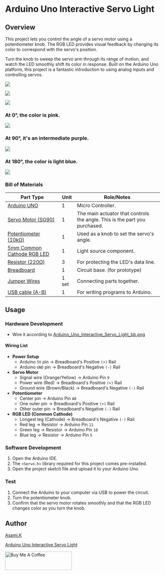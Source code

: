# Arduino Uno Interactive Servo Light

## Overview

This project lets you control the angle of a servo motor using a potentiometer knob. The RGB LED provides visual feedback by changing its color to correspond with the servo's position.

Turn the knob to sweep the servo arm through its range of motion, and watch the LED smoothly shift its color in response. Built on the Arduino Uno platform, this project is a fantastic introduction to using analog inputs and controlling servos. 


![](https://mir-s3-cdn-cf.behance.net/project_modules/max_1200/6f8129230140209.68712daf1acd3.jpg)

![](https://mir-s3-cdn-cf.behance.net/project_modules/max_1200/47518d230140209.68712daf1e3a0.jpg)

![](https://mir-s3-cdn-cf.behance.net/project_modules/max_1200/81a14e230140209.68712daf1c780.jpg)


### At 0°, the color is pink.

![](https://mir-s3-cdn-cf.behance.net/project_modules/max_1200/cbb114230140209.687134623844c.jpg)


### At 90°, it's an intermediate purple.

![](https://mir-s3-cdn-cf.behance.net/project_modules/max_1200/3c0d8e230140209.687134623897d.jpg)


### At 180°, the color is light blue.

![](https://mir-s3-cdn-cf.behance.net/project_modules/max_1200/14e02c230140209.6871346237c0b.jpg)


### Bill of Materials

| Part Type                                             | Unit  | Role/Notes                                                                 |
| ----------------------------------------------------- | ----- | -------------------------------------------------------------------------- |
| [Arduino UNO](https://amzn.to/44nRXEA)                | 1     | Micro Controller.                                                                  |
| [Servo Motor (SG90)](https://amzn.to/3TUevqn)         | 1     | The main actuator that controls the angle. This is the part you purchased. |
| [Potentiometer (10kΩ)](https://amzn.to/4eCRh1R)       | 1     | Used as a knob to set the servo's angle.                                   |
| [5mm Common Cathode RGB LED](https://amzn.to/4lmJuaE) | 1     | Light source component.                                                    |
| [Resistor (220Ω)](https://amzn.to/4kMejW2)            | 3     | For protecting the LED's data line.                                        |
| [Breadboard](https://amzn.to/40bMzlk)                 | 1     | Circuit base. (for prototype)                                              |
| [Jumper Wires](https://amzn.to/45voWYC)               | 1 set | Connecting parts together.                                                 |
| [USB cable (A-B)](https://amzn.to/407P2xg)            | 1     | For writing programs to Arduino.                                           |

## Usage

### Hardware Development

-  Wire it according to [Arduino_Uno_Interactive_Servo_Light_bb.png](https://github.com/asamiile/diy-electronics/blob/main/Arduino_Uno_Interactive_Servo_Light/diagrams/Arduino_Uno_Interactive_Servo_Light_bb.png)


#### Wiring List

- **Power Setup**
  - Arduino `5V` pin → Breadboard's Positive `(+)` Rail
  - Arduino `GND` pin → Breadboard's Negative `(-)` Rail
- **Servo Motor**
  - Signal wire (Orange/Yellow) → Arduino Pin `9`
  - Power wire (Red) → Breadboard's Positive `(+)` Rail
  - Ground wire (Brown/Black) → Breadboard's Negative `(-)` Rail
- **Potentiometer**
  - Center pin → Arduino Pin `A0`
  - One outer pin → Breadboard's Positive `(+)` Rail
  - Other outer pin → Breadboard's Negative `(-)` Rail
- **RGB LED (Common Cathode)**
  - Longest leg (Cathode) → Breadboard's Negative `(-)` Rail
  - Red leg → Resistor → Arduino Pin `11`
  - Green leg → Resistor → Arduino Pin `10`
  - Blue leg → Resistor → Arduino Pin `5`


### Software Development
1. Open the Arduino IDE.
2. The `<Servo.h>` library required for this project comes pre-installed.
3. Open the project sketch file and upload it to your Arduino Uno.


### Test

1. Connect the Arduino to your computer via USB to power the circuit.
2. Turn the potentiometer knob.
3. Confirm that the servo motor rotates smoothly and that the RGB LED changes color as you turn the knob.


## Author

[Asami.K](https://asami.tokyo/)

[Arduino Uno Interactive Servo Light]()

<a href="https://www.buymeacoffee.com/asamiile" target="_blank"><img src="https://cdn.buymeacoffee.com/buttons/v2/default-yellow.png" alt="Buy Me A Coffee" style="height: 60px !important;width: 217px !important;" ></a>
